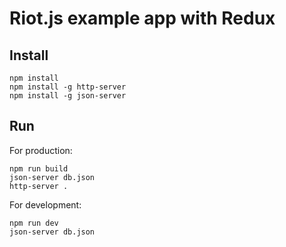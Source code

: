 # Riot.js example app with Redux

## Install

```
npm install
npm install -g http-server
npm install -g json-server
```

## Run

For production:

```
npm run build
json-server db.json
http-server .
```

For development:

```
npm run dev
json-server db.json
```
